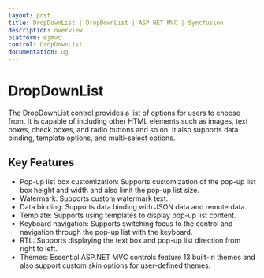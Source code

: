 ```yaml
---
layout: post
title: DropDownList | DropDownList | ASP.NET MVC | Syncfusion
description: overview 
platform: ejmvc
control: DropDownList
documentation: ug
---
```


# DropDownList 

The DropDownList control provides a list of options for users to choose from. It is capable of including other HTML elements such as images, text boxes, check boxes, and radio buttons and so on. It also supports data binding, template options, and multi-select options.

## Key Features

* Pop-up list box customization: Supports customization of the pop-up list box height and width and also limit the pop-up list size.
* Watermark: Supports custom watermark text.
* Data binding: Supports data binding with JSON data and remote data.
* Template: Supports using templates to display pop-up list content.
* Keyboard navigation: Supports switching focus to the control and navigation through the pop-up list with the keyboard.
* RTL: Supports displaying the text box and pop-up list direction from right to left.
* Themes: Essential ASP.NET MVC controls feature 13 built-in themes and also support custom skin options for user-defined themes.
